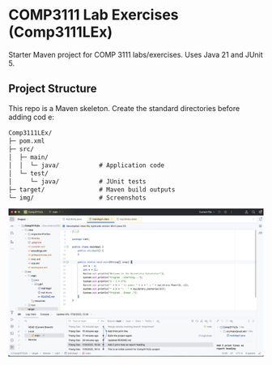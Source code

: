 # COMP3111 Lab Exercises (Comp3111LEx)

Starter Maven project for COMP 3111 labs/exercises. Uses Java 21 and JUnit 5.

## Project Structure
This repo is a Maven skeleton. Create the standard directories before adding cod
e:
```
Comp3111LEx/
├─ pom.xml
├─ src/
│  ├─ main/
│  │  └─ java/           # Application code
│  └─ test/
│     └─ java/           # JUnit tests
├─ target/               # Maven build outputs
└─ img/                  # Screenshots
```
![lab1_screenshot.png](../../../../img/lab1_screenshot.png)